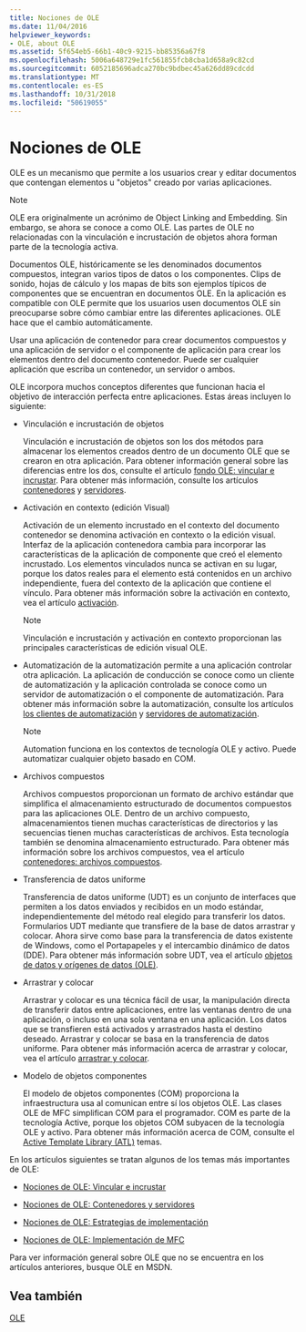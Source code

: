 ```yaml
---
title: Nociones de OLE
ms.date: 11/04/2016
helpviewer_keywords:
- OLE, about OLE
ms.assetid: 5f654eb5-66b1-40c9-9215-bb85356a67f8
ms.openlocfilehash: 5006a648729e1fc561855fcb8cba1d658a9c82cd
ms.sourcegitcommit: 6052185696adca270bc9bdbec45a626dd89cdcdd
ms.translationtype: MT
ms.contentlocale: es-ES
ms.lasthandoff: 10/31/2018
ms.locfileid: "50619055"
---
```

# <a name="ole-background"></a>Nociones de OLE

OLE es un mecanismo que permite a los usuarios crear y editar documentos que contengan elementos u "objetos" creado por varias aplicaciones.

> [!NOTE]
>  OLE era originalmente un acrónimo de Object Linking and Embedding. Sin embargo, se ahora se conoce a como OLE. Las partes de OLE no relacionadas con la vinculación e incrustación de objetos ahora forman parte de la tecnología activa.

Documentos OLE, históricamente se les denominados documentos compuestos, integran varios tipos de datos o los componentes. Clips de sonido, hojas de cálculo y los mapas de bits son ejemplos típicos de componentes que se encuentran en documentos OLE. En la aplicación es compatible con OLE permite que los usuarios usen documentos OLE sin preocuparse sobre cómo cambiar entre las diferentes aplicaciones. OLE hace que el cambio automáticamente.

Usar una aplicación de contenedor para crear documentos compuestos y una aplicación de servidor o el componente de aplicación para crear los elementos dentro del documento contenedor. Puede ser cualquier aplicación que escriba un contenedor, un servidor o ambos.

OLE incorpora muchos conceptos diferentes que funcionan hacia el objetivo de interacción perfecta entre aplicaciones. Estas áreas incluyen lo siguiente:

- Vinculación e incrustación de objetos

   Vinculación e incrustación de objetos son los dos métodos para almacenar los elementos creados dentro de un documento OLE que se crearon en otra aplicación. Para obtener información general sobre las diferencias entre los dos, consulte el artículo [fondo OLE: vincular e incrustar](../mfc/ole-background-linking-and-embedding.md). Para obtener más información, consulte los artículos [contenedores](../mfc/containers.md) y [servidores](../mfc/servers.md).

- Activación en contexto (edición Visual)

   Activación de un elemento incrustado en el contexto del documento contenedor se denomina activación en contexto o la edición visual. Interfaz de la aplicación contenedora cambia para incorporar las características de la aplicación de componente que creó el elemento incrustado. Los elementos vinculados nunca se activan en su lugar, porque los datos reales para el elemento está contenidos en un archivo independiente, fuera del contexto de la aplicación que contiene el vínculo. Para obtener más información sobre la activación en contexto, vea el artículo [activación](../mfc/activation-cpp.md).

   > [!NOTE]
   > Vinculación e incrustación y activación en contexto proporcionan las principales características de edición visual OLE.

- Automatización de la automatización permite a una aplicación controlar otra aplicación. La aplicación de conducción se conoce como un cliente de automatización y la aplicación controlada se conoce como un servidor de automatización o el componente de automatización. Para obtener más información sobre la automatización, consulte los artículos [los clientes de automatización](../mfc/automation-clients.md) y [servidores de automatización](../mfc/automation-servers.md).

   > [!NOTE]
   > Automation funciona en los contextos de tecnología OLE y activo. Puede automatizar cualquier objeto basado en COM.

- Archivos compuestos

   Archivos compuestos proporcionan un formato de archivo estándar que simplifica el almacenamiento estructurado de documentos compuestos para las aplicaciones OLE. Dentro de un archivo compuesto, almacenamientos tienen muchas características de directorios y las secuencias tienen muchas características de archivos. Esta tecnología también se denomina almacenamiento estructurado. Para obtener más información sobre los archivos compuestos, vea el artículo [contenedores: archivos compuestos](../mfc/containers-compound-files.md).

- Transferencia de datos uniforme

   Transferencia de datos uniforme (UDT) es un conjunto de interfaces que permiten a los datos enviados y recibidos en un modo estándar, independientemente del método real elegido para transferir los datos. Formularios UDT mediante que transfiere de la base de datos arrastrar y colocar. Ahora sirve como base para la transferencia de datos existente de Windows, como el Portapapeles y el intercambio dinámico de datos (DDE). Para obtener más información sobre UDT, vea el artículo [objetos de datos y orígenes de datos (OLE)](../mfc/data-objects-and-data-sources-ole.md).

- Arrastrar y colocar

   Arrastrar y colocar es una técnica fácil de usar, la manipulación directa de transferir datos entre aplicaciones, entre las ventanas dentro de una aplicación, o incluso en una sola ventana en una aplicación. Los datos que se transfieren está activados y arrastrados hasta el destino deseado. Arrastrar y colocar se basa en la transferencia de datos uniforme. Para obtener más información acerca de arrastrar y colocar, vea el artículo [arrastrar y colocar](../mfc/drag-and-drop-ole.md).

- Modelo de objetos componentes

   El modelo de objetos componentes (COM) proporciona la infraestructura usa al comunican entre sí los objetos OLE. Las clases OLE de MFC simplifican COM para el programador. COM es parte de la tecnología Active, porque los objetos COM subyacen de la tecnología OLE y activo. Para obtener más información acerca de COM, consulte el [Active Template Library (ATL)](../atl/active-template-library-atl-concepts.md) temas.

En los artículos siguientes se tratan algunos de los temas más importantes de OLE:

- [Nociones de OLE: Vincular e incrustar](../mfc/ole-background-linking-and-embedding.md)

- [Nociones de OLE: Contenedores y servidores](../mfc/ole-background-containers-and-servers.md)

- [Nociones de OLE: Estrategias de implementación](../mfc/ole-background-implementation-strategies.md)

- [Nociones de OLE: Implementación de MFC](../mfc/ole-background-mfc-implementation.md)

Para ver información general sobre OLE que no se encuentra en los artículos anteriores, busque OLE en MSDN.

## <a name="see-also"></a>Vea también

[OLE](../mfc/ole-in-mfc.md)

